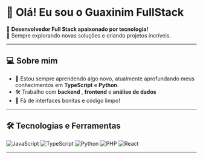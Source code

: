 # 👋 Olá! Eu sou o **Guaxinim FullStack**  
🎯 **Desenvolvedor Full Stack apaixonado por tecnologia!**  
🚀 Sempre explorando novas soluções e criando projetos incríveis.  

---

## 💻 **Sobre mim**  
- 🌱 Estou sempre aprendendo algo novo, atualmente aprofundando meus conhecimentos em **TypeScript** e **Python**.  
- 🛠️ Trabalho com **backend** , **frontend**  e **análise de dados**
- 🎨 Fã de interfaces bonitas e código limpo!  

---

## 🛠 **Tecnologias e Ferramentas**  
<div>
  <img src="https://img.shields.io/badge/JavaScript-F7DF1E?style=for-the-badge&logo=javascript&logoColor=black" alt="JavaScript" />
  <img src="https://img.shields.io/badge/TypeScript-007ACC?style=for-the-badge&logo=typescript&logoColor=white" alt="TypeScript" />
  <img src="https://img.shields.io/badge/Python-3776AB?style=for-the-badge&logo=python&logoColor=white" alt="Python" />
  <img src="https://img.shields.io/badge/PHP-777BB4?style=for-the-badge&logo=php&logoColor=white" alt="PHP" />
  <img src="https://img.shields.io/badge/React-61DAFB?style=for-the-badge&logo=react&logoColor=black" alt="React" />
</div>

---


